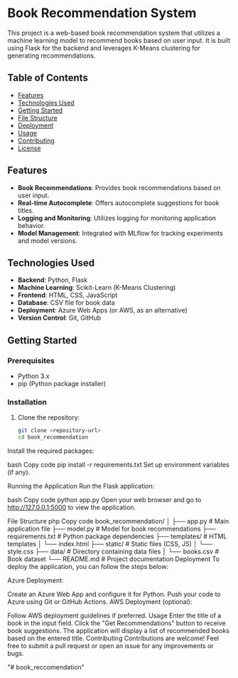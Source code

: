 # Book Recommendation System

This project is a web-based book recommendation system that utilizes a machine learning model to recommend books based on user input. It is built using Flask for the backend and leverages K-Means clustering for generating recommendations.

## Table of Contents

- [Features](#features)
- [Technologies Used](#technologies-used)
- [Getting Started](#getting-started)
- [File Structure](#file-structure)
- [Deployment](#deployment)
- [Usage](#usage)
- [Contributing](#contributing)
- [License](#license)

## Features

- **Book Recommendations**: Provides book recommendations based on user input.
- **Real-time Autocomplete**: Offers autocomplete suggestions for book titles.
- **Logging and Monitoring**: Utilizes logging for monitoring application behavior.
- **Model Management**: Integrated with MLflow for tracking experiments and model versions.

## Technologies Used

- **Backend**: Python, Flask
- **Machine Learning**: Scikit-Learn (K-Means Clustering)
- **Frontend**: HTML, CSS, JavaScript
- **Database**: CSV file for book data
- **Deployment**: Azure Web Apps (or AWS, as an alternative)
- **Version Control**: Git, GitHub

## Getting Started

### Prerequisites

- Python 3.x
- pip (Python package installer)

### Installation

1. Clone the repository:
   ```bash
   git clone <repository-url>
   cd book_recommendation
Install the required packages:

bash
Copy code
pip install -r requirements.txt
Set up environment variables (if any).

Running the Application
Run the Flask application:

bash
Copy code
python app.py
Open your web browser and go to http://127.0.0.1:5000 to view the application.

File Structure
php
Copy code
book_recommendation/
│
├── app.py                # Main application file
├── model.py              # Model for book recommendations
├── requirements.txt      # Python package dependencies
├── templates/            # HTML templates
│   └── index.html
├── static/               # Static files (CSS, JS)
│   └── style.css
├── data/                 # Directory containing data files
│   └── books.csv         # Book dataset
└── README.md             # Project documentation
Deployment
To deploy the application, you can follow the steps below:

Azure Deployment:

Create an Azure Web App and configure it for Python.
Push your code to Azure using Git or GitHub Actions.
AWS Deployment (optional):

Follow AWS deployment guidelines if preferred.
Usage
Enter the title of a book in the input field.
Click the "Get Recommendations" button to receive book suggestions.
The application will display a list of recommended books based on the entered title.
Contributing
Contributions are welcome! Feel free to submit a pull request or open an issue for any improvements or bugs.



"# book_reccomendation" 

